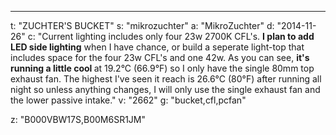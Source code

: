 ---
t: "ZUCHTER'S BUCKET"
s: "mikrozuchter"
a: "MikroZuchter"
d: "2014-11-26"
c: "Current lighting includes only four 23w 2700K CFL's. <strong>I plan to add LED side lighting</strong> when I have chance, or build a seperate light-top that includes space for the four 23w CFL's and one 42w. As you can see, <strong>it's running a little cool </strong>at 19.2°C (66.9°F) so I only have the single 80mm top exhaust fan. The highest I've seen it reach is 26.6°C (80°F) after running all night so unless anything changes, I will only use the single exhaust fan and the lower passive intake."
v: "2662"
g: "bucket,cfl,pcfan"

z: "B000VBW17S,B00M6SR1JM"
